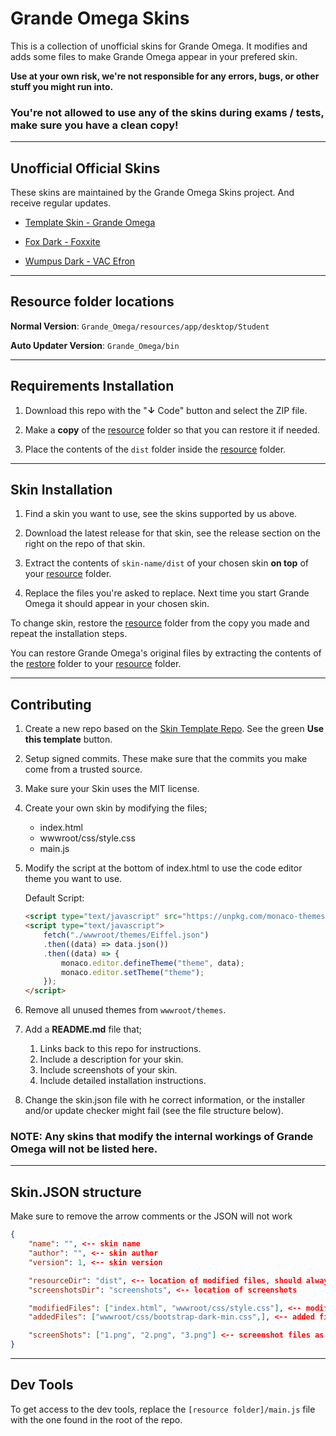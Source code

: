 <!-- @format -->

# Grande Omega Skins

This is a collection of unofficial skins for Grande Omega. It modifies and adds some files to make Grande Omega appear in your prefered skin.

**Use at your own risk, we're not responsible for any errors, bugs, or other stuff you might run into.**

### You're not allowed to use any of the skins during exams / tests, make sure you have a clean copy!

---

## Unofficial Official Skins

These skins are maintained by the Grande Omega Skins project. And receive regular updates.

-   [Template Skin - Grande Omega](https://github.com/Grande-Omega-Skins/template-skin)

-   [Fox Dark - Foxxite](https://github.com/Grande-Omega-Skins/Fox-Dark)

-   [Wumpus Dark - VAC Efron](https://github.com/Grande-Omega-Skins/Wumpus-Dark)

---

## Resource folder locations

**Normal Version**: `Grande_Omega/resources/app/desktop/Student`

**Auto Updater Version**: `Grande_Omega/bin`

---

## Requirements Installation

1. Download this repo with the "**↓** Code" button and select the ZIP file.

2. Make a **copy** of the [resource](#resource-folder-locations) folder so that you can restore it if needed.

3. Place the contents of the `dist` folder inside the [resource](#resource-folder-locations) folder.

---

## Skin Installation

1. Find a skin you want to use, see the skins supported by us above.

2. Download the latest release for that skin, see the release section on the right on the repo of that skin.

3. Extract the contents of `skin-name/dist` of your chosen skin **on top** of your [resource](#resource-folder-locations) folder.

4. Replace the files you're asked to replace. Next time you start Grande Omega it should appear in your chosen skin.

To change skin, restore the [resource](#resource-folder-locations) folder from the copy you made and repeat the installation steps.

You can restore Grande Omega's original files by extracting the contents of the [restore](/restore) folder to your [resource](#resource-folder-locations) folder.

---

## Contributing

1. Create a new repo based on the [Skin Template Repo](https://github.com/Grande-Omega-Skins/template-skin). See the green **Use this template** button.

2. Setup signed commits. These make sure that the commits you make come from a trusted source.

3. Make sure your Skin uses the MIT license.

4. Create your own skin by modifying the files;

    - index.html
    - wwwroot/css/style.css
    - main.js

5. Modify the script at the bottom of index.html to use the code editor theme you want to use.

    Default Script:

    ```HTML
    <script type="text/javascript" src="https://unpkg.com/monaco-themes/dist/monaco-themes.js"></script>
    <script type="text/javascript">
    	fetch("./wwwroot/themes/Eiffel.json")
    	.then((data) => data.json())
    	.then((data) => {
    		monaco.editor.defineTheme("theme", data);
    		monaco.editor.setTheme("theme");
    	});
    </script>
    ```

6. Remove all unused themes from `wwwroot/themes`.

7. Add a **README.md** file that;

    1. Links back to this repo for instructions.
    2. Include a description for your skin.
    3. Include screenshots of your skin.
    4. Include detailed installation instructions.

8. Change the skin.json file with he correct information, or the installer and/or update checker might fail (see the file structure below).

### **NOTE:** Any skins that modify the internal workings of Grande Omega will not be listed here.

---

## Skin.JSON structure

Make sure to remove the arrow comments or the JSON will not work

```JSON
{
	"name": "", <-- skin name
	"author": "", <-- skin author
	"version": 1, <-- skin version

	"resourceDir": "dist", <-- location of modified files, should always be this
	"screenshotsDir": "screenshots", <-- location of screenshots

	"modifiedFiles": ["index.html", "wwwroot/css/style.css"], <-- modified files as seen from resourceDir
	"addedFiles": ["wwwroot/css/bootstrap-dark-min.css",], <-- added files as seen from resourceDir

	"screenShots": ["1.png", "2.png", "3.png"] <-- screenshot files as seen from screenshotsDir
}
```

---

## Dev Tools

To get access to the dev tools, replace the `[resource folder]/main.js` file with the one found in the root of the repo.
